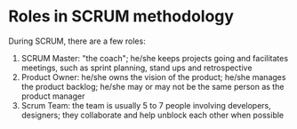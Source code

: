# Roles in SCRUM methodology

During SCRUM, there are a few roles: 

1. SCRUM Master: "the coach"; he/she keeps projects going and facilitates meetings, such as sprint planning, stand ups and retrospective 
2. Product Owner: he/she owns the vision of the product; he/she manages the product backlog; he/she may or may not be the same person as the product manager 
3. Scrum Team: the team is usually 5 to 7 people involving developers, designers; they collaborate and help unblock each other when possible  